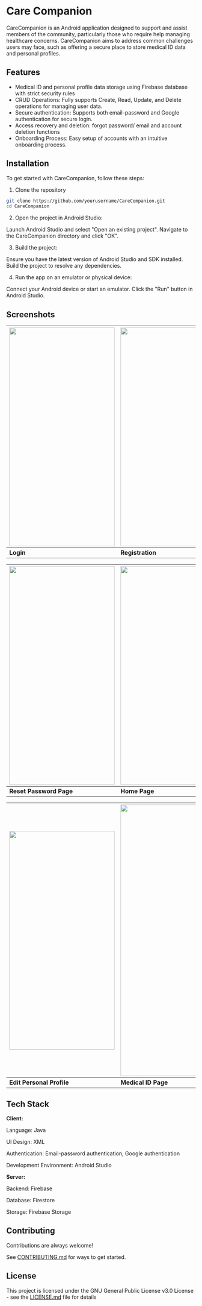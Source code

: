 # Care Companion

CareCompanion is an Android application designed to support and assist members of the community, particularly those who require help managing healthcare concerns. CareCompanion aims to address common challenges users may face, such as offering a secure place to store medical ID data and personal profiles.





## Features

- Medical ID and personal profile data storage using Firebase database with strict security rules
- CRUD Operations: Fully supports Create, Read, Update, and Delete operations for managing user data.
- Secure authentication: Supports both email-password and Google authentication for secure login.
- Access recovery and deletion: forgot password/ email and account deletion functions 
- Onboarding Process: Easy setup of accounts with an intuitive onboarding process.


## Installation

To get started with CareCompanion, follow these steps:
1. Clone the repository

```bash
git clone https://github.com/yourusername/CareCompanion.git
cd CareCompanion
```
2. Open the project in Android Studio:

Launch Android Studio and select "Open an existing project".
Navigate to the CareCompanion directory and click "OK".

3. Build the project:

Ensure you have the latest version of Android Studio and SDK installed.
Build the project to resolve any dependencies.

4. Run the app on an emulator or physical device:

Connect your Android device or start an emulator.
Click the "Run" button in Android Studio.
    
## Screenshots

| <img src="screenshotImages/Screenshot_20240819_110225.jpg" width="280" height="580"> | <img src="screenshotImages/Screenshot_20240819_110418.jpg" width="280" height="580"> | <img src="screenshotImages/Screenshot_20240819_110650.jpg" width="280" height="580"> |
|------------------------------------------|------------------------------------------|------------------------------------------|
| **Login**                           | **Registration**                           | **Reset Password Alert**                           |

| <img src="screenshotImages/Screenshot_20240819_110724.jpg" width="280" height="580"> | <img src="screenshotImages/Screenshot_20240819_110940.jpg" width="280" height="580"> | <img src="screenshotImages/Screenshot_20240819_111115.jpg" width="280" height="580"> |
|------------------------------------------|------------------------------------------|------------------------------------------|
| **Reset Password Page**                           | **Home Page**                           | **Personal Profile**                           |

| <img src="screenshotImages/Screenshot_20240819_111129.jpg" width="280" height="580"> | <img src="screenshotImages/Screenshot_20240819_111535.jpg" width="280" height="720"> |<img src="screenshotImages/Screenshot_20240819_111545.jpg" width="280" height="580">  |
|------------------------------------------|------------------------------------------|------------------------------------------|
| **Edit Personal Profile**                           |   **Medical ID Page**                          | **Settings**                          |






## Tech Stack

**Client:** 

Language: Java

UI Design: XML

Authentication: Email-password authentication, Google authentication

Development Environment: Android Studio

**Server:** 

Backend: Firebase

Database: Firestore

Storage: Firebase Storage
## Contributing

Contributions are always welcome!

See [CONTRIBUTING.md](https://github.com/a-aima0/CareCompanion/blob/master/CONTRIBUTING.md) for ways to get started.


## License


This project is licensed under the GNU General Public License v3.0 License - see the [LICENSE.md](https://github.com/a-aima0/CareCompanion/blob/master/LICENSE) file for details
